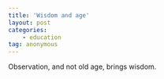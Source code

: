 ```yaml
---
title: 'Wisdom and age'
layout: post
categories:
    - education
tag: anonymous
---
```


Observation, and not old age, brings wisdom.
